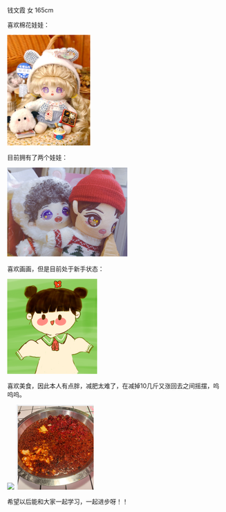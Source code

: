 钱文霞  女  165cm

喜欢棉花娃娃：

<img src="online_baby.jpg" style="zoom:25%;" />

目前拥有了两个娃娃：

<img src="my_baby.jpg.png" style="zoom:33%;" />

喜欢画画，但是目前处于新手状态：

<img src="paint.png" style="zoom:25%;" />

喜欢美食，因此本人有点胖，减肥太难了，在减掉10几斤又涨回去之间摇摆，呜呜呜。

<img src="G:\gtb_train\step01\git_homework\duck.png"  />

<img src="hotpot.png"  />

希望以后能和大家一起学习，一起进步呀！！